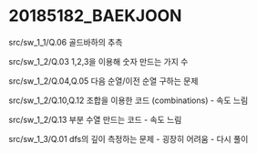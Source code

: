 # 20185182_BAEKJOON

src/sw_1_1/Q.06 골드바하의 추측

src/sw_1_2/Q.03 1,2,3을 이용해 숫자 만드는 가지 수

src/sw_1_2/Q.04,Q.05 다음 순열/이전 순열 구하는 문제

src/sw_1_2/Q.10,Q.12 조합을 이용한 코드 (combinations) - 속도 느림

src/sw_1_2/Q.13 부분 수열 만드는 코드 - 속도 느림 

src/sw_1_3/Q.01 dfs의 깊이 측정하는 문제 - 굉장히 어려움 - 다시 풀이
